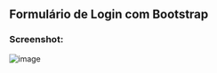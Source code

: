 ## Formulário de Login com Bootstrap

### Screenshot:

![image](https://github.com/dugabrielle/login-form-bootstrap/assets/121505858/5227b186-5d70-41bb-8815-cfea36b381ac)

